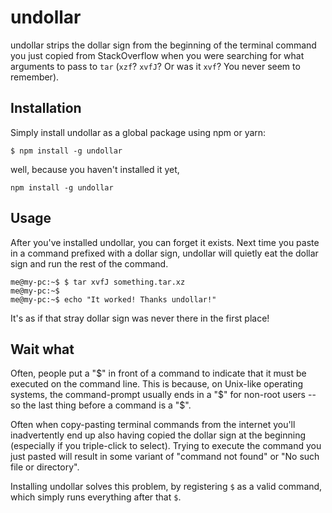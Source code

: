 # undollar
undollar strips the dollar sign from the beginning of the terminal command you just copied from StackOverflow when you were searching for what arguments to pass to `tar` (`xzf`? `xvfJ`? Or was it `xvf`? You never seem to remember).

## Installation
Simply install undollar as a global package using npm or yarn:
```
$ npm install -g undollar
```
well, because you haven't installed it yet,
```
npm install -g undollar
```

## Usage
After you've installed undollar, you can forget it exists. Next time you paste in a command prefixed with a dollar sign, undollar will quietly eat the dollar sign and run the rest of the command.
```
me@my-pc:~$ $ tar xvfJ something.tar.xz
me@my-pc:~$
me@my-pc:~$ echo "It worked! Thanks undollar!"

```
It's as if that stray dollar sign was never there in the first place!

## Wait what
Often, people put a "$" in front of a command to indicate that it must be executed on the command line. This is because, on Unix-like operating systems, the command-prompt usually ends in a "$" for non-root users -- so the last thing before a command is a "$".

Often when copy-pasting terminal commands from the internet you'll inadvertently end up also having copied the dollar sign at the beginning (especially if you triple-click to select). Trying to execute the command you just pasted will result in some variant of "command not found" or "No such file or directory".

Installing undollar solves this problem, by registering `$` as a valid command, which simply runs everything after that `$`.
